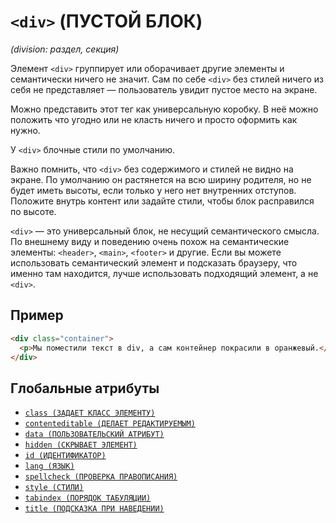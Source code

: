 # `<div>` (ПУСТОЙ БЛОК)

_(division: раздел, секция)_

Элемент `<div>` группирует или оборачивает другие элементы и семантически ничего не значит. Сам по себе `<div>` без стилей ничего из себя не представляет — пользователь увидит пустое место на экране.

Можно представить этот тег как универсальную коробку. В неё можно положить что угодно или не класть ничего и просто оформить как нужно.

У `<div>` блочные стили по умолчанию.

Важно помнить, что `<div>` без содержимого и стилей не видно на экране. По умолчанию он растянется на всю ширину родителя, но не будет иметь высоты, если только у него нет внутренних отступов. Положите внутрь контент или задайте стили, чтобы блок расправился по высоте.

`<div>` — это универсальный блок, не несущий семантического смысла. По внешнему виду и поведению очень похож на семантические элементы: `<header>`, `<main>`, `<footer>` и другие. Если вы можете использовать семантический элемент и подсказать браузеру, что именно там находится, лучше использовать подходящий элемент, а не `<div>`.

## Пример

```html
<div class="container">
  <p>Мы поместили текст в div, а сам контейнер покрасили в оранжевый.</p>
</div>
```

## Глобальные атрибуты

- [`class (ЗАДАЕТ КЛАСС ЭЛЕМЕНТУ)`](<../ATTRIBUTES GLOBAL/class (ЗАДАЕТ КЛАСС ЭЛЕМЕНТУ).md>)
- [`contenteditable (ДЕЛАЕТ РЕДАКТИРУЕМЫМ)`](<../ATTRIBUTES GLOBAL/contenteditable (ДЕЛАЕТ РЕДАКТИРУЕМЫМ).md>)
- [`data (ПОЛЬЗОВАТЕЛЬСКИЙ АТРИБУТ)`](<../ATTRIBUTES GLOBAL/data (ПОЛЬЗОВАТЕЛЬСКИЙ АТРИБУТ).md>)
- [`hidden (СКРЫВАЕТ ЭЛЕМЕНТ)`](<../ATTRIBUTES GLOBAL/hidden (СКРЫВАЕТ ЭЛЕМЕНТ).md>)
- [`id (ИДЕНТИФИКАТОР)`](<../ATTRIBUTES GLOBAL/id (ИДЕНТИФИКАТОР).md>)
- [`lang (ЯЗЫК)`](<../ATTRIBUTES GLOBAL/lang (ЯЗЫК).md>)
- [`spellcheck (ПРОВЕРКА ПРАВОПИСАНИЯ)`](<../ATTRIBUTES GLOBAL/spellcheck (ПРОВЕРКА ПРАВОПИСАНИЯ).md>)
- [`style (СТИЛИ)`](<../ATTRIBUTES GLOBAL/style (СТИЛИ).md>)
- [`tabindex (ПОРЯДОК ТАБУЛЯЦИИ)`](<../ATTRIBUTES GLOBAL/tabindex (ПОРЯДОК ТАБУЛЯЦИИ).md>)
- [`title (ПОДСКАЗКА ПРИ НАВЕДЕНИИ)`](<../ATTRIBUTES GLOBAL/title (ПОДСКАЗКА ПРИ НАВЕДЕНИИ).md>)

